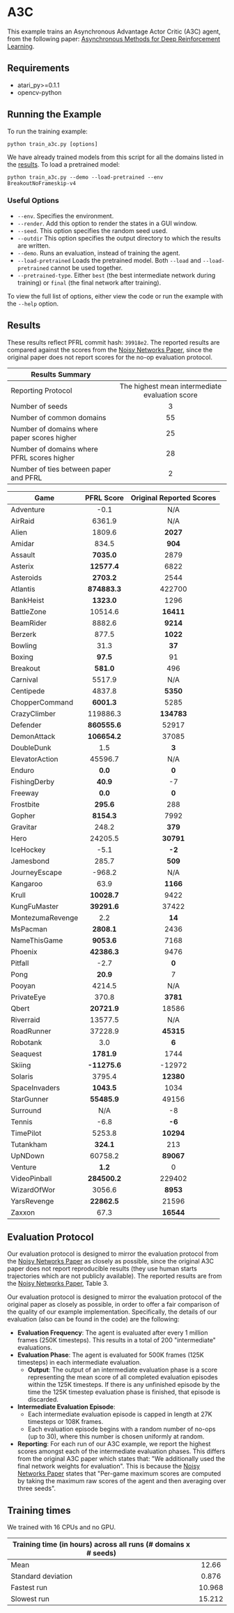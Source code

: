 # A3C
This example trains an Asynchronous Advantage Actor Critic (A3C) agent, from the following paper: [Asynchronous Methods for Deep Reinforcement Learning](https://arxiv.org/abs/1602.01783). 

## Requirements

- atari_py>=0.1.1
- opencv-python

## Running the Example

To run the training example:
```
python train_a3c.py [options]
```

We have already trained models from this script for all the domains listed in the [results](#Results). To load a pretrained model:
```
python train_a3c.py --demo --load-pretrained --env BreakoutNoFrameskip-v4
```

### Useful Options
- `--env`. Specifies the environment. 
- `--render`. Add this option to render the states in a GUI window.
- `--seed`. This option specifies the random seed used.
- `--outdir` This option specifies the output directory to which the results are written.
- `--demo`. Runs an evaluation, instead of training the agent.
- `--load-pretrained` Loads the pretrained model. Both `--load` and `--load-pretrained` cannot be used together.
- `--pretrained-type`. Either `best` (the best intermediate network during training) or `final` (the final network after training).

To view the full list of options, either view the code or run the example with the `--help` option.


## Results
These results reflect PFRL commit hash: `39918e2`. The reported results are compared against the scores from the [Noisy Networks Paper](https://arxiv.org/abs/1706.10295), since the original paper does not report scores for the no-op evaluation protocol.


| Results Summary ||
| ------------- |:-------------:|
| Reporting Protocol | The highest mean intermediate evaluation score |
| Number of seeds | 3 |
| Number of common domains | 55 |
| Number of domains where paper scores higher | 25 |
| Number of domains where PFRL scores higher | 28 |
| Number of ties between paper and PFRL | 2 | 


| Game        | PFRL Score           | Original Reported Scores |
| ------------- |:-------------:|:-------------:|
| Adventure | -0.1| N/A|
| AirRaid | 6361.9| N/A|
| Alien | 1809.6| **2027**|
| Amidar | 834.5| **904**|
| Assault | **7035.0**| 2879|
| Asterix | **12577.4**| 6822|
| Asteroids | **2703.2**| 2544|
| Atlantis | **874883.3**| 422700|
| BankHeist | **1323.0**| 1296|
| BattleZone | 10514.6| **16411**|
| BeamRider | 8882.6| **9214**|
| Berzerk | 877.5| **1022**|
| Bowling | 31.3| **37**|
| Boxing | **97.5**| 91|
| Breakout | **581.0**| 496|
| Carnival | 5517.9| N/A|
| Centipede | 4837.8| **5350**|
| ChopperCommand | **6001.3**| 5285|
| CrazyClimber | 119886.3| **134783**|
| Defender | **860555.6**| 52917|
| DemonAttack | **106654.2**| 37085|
| DoubleDunk | 1.5| **3**|
| ElevatorAction | 45596.7| N/A|
| Enduro | **0.0**| **0**|
| FishingDerby | **40.9**| -7|
| Freeway | **0.0**| **0**|
| Frostbite | **295.6**| 288|
| Gopher | **8154.3**| 7992|
| Gravitar | 248.2| **379**|
| Hero | 24205.5| **30791**|
| IceHockey | -5.1| **-2**|
| Jamesbond | 285.7| **509**|
| JourneyEscape | -968.2| N/A|
| Kangaroo | 63.9| **1166**|
| Krull | **10028.7**| 9422|
| KungFuMaster | **39291.6**| 37422|
| MontezumaRevenge | 2.2| **14**|
| MsPacman | **2808.1**| 2436|
| NameThisGame | **9053.6**| 7168|
| Phoenix | **42386.3**| 9476|
| Pitfall | -2.7| **0**|
| Pong | **20.9**| 7|
| Pooyan | 4214.5| N/A|
| PrivateEye | 370.8| **3781**|
| Qbert | **20721.9**| 18586|
| Riverraid | 13577.5| N/A|
| RoadRunner | 37228.9| **45315**|
| Robotank | 3.0| **6**|
| Seaquest | **1781.9**| 1744|
| Skiing | **-11275.6**| -12972|
| Solaris | 3795.4| **12380**|
| SpaceInvaders | **1043.5**| 1034|
| StarGunner | **55485.9**| 49156|
| Surround | N/A| -8|
| Tennis | -6.8| **-6**|
| TimePilot | 5253.8| **10294**|
| Tutankham | **324.1**| 213|
| UpNDown | 60758.2| **89067**|
| Venture | **1.2**| 0|
| VideoPinball | **284500.2**| 229402|
| WizardOfWor | 3056.6| **8953**|
| YarsRevenge | **22862.5**| 21596|
| Zaxxon | 67.3| **16544**|



## Evaluation Protocol

Our evaluation protocol is designed to mirror the evaluation protocol from the [Noisy Networks Paper](https://arxiv.org/abs/1706.10295) as closely as possible, since the original A3C paper does not report reproducible results (they use human starts trajectories which are not publicly available). The reported results are from the [Noisy Networks Paper](https://arxiv.org/abs/1706.10295), Table 3.

Our evaluation protocol is designed to mirror the evaluation protocol of the original paper as closely as possible, in order to offer a fair comparison of the quality of our example implementation. Specifically, the details of our evaluation (also can be found in the code) are the following:

- **Evaluation Frequency**: The agent is evaluated after every 1 million frames (250K timesteps). This results in a total of 200 "intermediate" evaluations.
- **Evaluation Phase**: The agent is evaluated for 500K frames (125K timesteps) in each intermediate evaluation. 
	- **Output**: The output of an intermediate evaluation phase is a score representing the mean score of all completed evaluation episodes within the 125K timesteps. If there is any unfinished episode by the time the 125K timestep evaluation phase is finished, that episode is discarded.
- **Intermediate Evaluation Episode**: 
	- Each intermediate evaluation episode is capped in length at 27K timesteps or 108K frames.
	- Each evaluation episode begins with a random number of no-ops (up to 30), where this number is chosen uniformly at random.
- **Reporting**: For each run of our A3C example, we report the highest scores amongst each of the intermediate evaluation phases. This differs from the original A3C paper which states that: "We additionally used the final network weights for evaluation". This is because the [Noisy Networks Paper](https://arxiv.org/abs/1706.10295) states that "Per-game maximum scores are computed by taking the maximum raw scores of the agent and then averaging over three seeds".


## Training times

We trained with 16 CPUs and no GPU.


| Training time (in hours) across all runs (# domains x # seeds) | |
| ------------- |:-------------:|
| Mean        |  12.66 |
| Standard deviation | 0.876|
| Fastest run | 10.968|
| Slowest run | 15.212|

